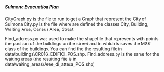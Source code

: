 ##### Sulmona Evacuation Plan

CityGraph.py is the file to run to get a Graph that represent the City of Sulmona
City.py is the file where are defined the classes City, Building, Waiting Area, Census Area, Street 

Find_address.py was used to make the shapefile that represents with points the position of the buildings on the street and in which is saves the MSK class of the buildings.
You can find the the resulting file in data\buildings\CR01G_EDIFICI_POS.shp.
Find_address.py is the same for the waiting areas (the resulting file is in data\waiting_areas\Aree_di_attesa_POS.shp)
